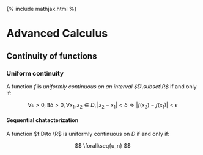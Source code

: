 ---
---
{% include mathjax.html %}
<div id="mathjax-preamble" style="display:none;">
$$
\newcommand{seq}[1]{{\left{#1\right}}}
\def\Z{\mathbb{Z}}
\def\R{\mathbb{R}}
$$
</div>

# Advanced Calculus

## Continuity of functions <!-- 5 -->

### Uniform continuity <!-- 5.3 -->

A function $f$ is *uniformly continuous on an interval $D\subset\R$* if and only if:

$$
\forall\epsilon>0,
\exists\delta>0,
\forall x_1,x_2\in D,
|x_2-x_1|<\delta \Rightarrow
|f(x_2)-f(x_1)|<\epsilon
$$

#### Sequential chatacterization

A function $f:D\to \R$ is uniformly continuous on $D$ if and only if:

$$
\forall\seq{u_n}
$$